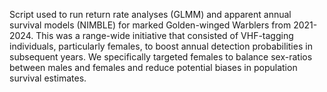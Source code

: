 Script used to run return rate analyses (GLMM) and apparent annual survival models (NIMBLE) for marked Golden-winged Warblers from 2021-2024. This was a range-wide initiative that consisted of VHF-tagging individuals, particularly females, to boost annual detection probabilities in subsequent years. We specifically targeted females to balance sex-ratios between males and females and reduce potential biases in population survival estimates.
